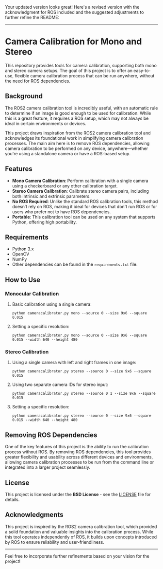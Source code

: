 Your updated version looks great! Here's a revised version with the acknowledgment for ROS included and the suggested adjustments to further refine the README:

---

# Camera Calibration for Mono and Stereo

This repository provides tools for camera calibration, supporting both mono and stereo camera setups. The goal of this project is to offer an easy-to-use, flexible camera calibration process that can be run anywhere, without the need for ROS dependencies.

## Background

The ROS2 camera calibration tool is incredibly useful, with an automatic rule to determine if an image is good enough to be used for calibration. While this is a great feature, it requires a ROS setup, which may not always be ideal in certain environments or devices.

This project draws inspiration from the ROS2 camera calibration tool and acknowledges its foundational work in simplifying camera calibration processes. The main aim here is to remove ROS dependencies, allowing camera calibration to be performed on any device, anywhere—whether you're using a standalone camera or have a ROS-based setup.

## Features

- **Mono Camera Calibration**: Perform calibration with a single camera using a checkerboard or any other calibration target.
- **Stereo Camera Calibration**: Calibrate stereo camera pairs, including both intrinsic and extrinsic parameters.
- **No ROS Required**: Unlike the standard ROS calibration tools, this method doesn’t rely on ROS, making it ideal for devices that don't run ROS or for users who prefer not to have ROS dependencies.
- **Portable**: This calibration tool can be used on any system that supports Python, offering high portability.

## Requirements

- Python 3.x
- OpenCV
- NumPy
- Other dependencies can be found in the `requirements.txt` file.

## How to Use

### Monocular Calibration
1. Basic calibration using a single camera:
    ```shell
    python cameracalibrator.py mono --source 0 --size 9x6 --square 0.015
    ```
2. Setting a specific resolution:
    ```shell
    python cameracalibrator.py mono --source 0 --size 9x6 --square 0.015 --width 640 --height 480
    ```

### Stereo Calibration
1. Using a single camera with left and right frames in one image:
    ```shell
    python cameracalibrator.py stereo --source 0 --size 9x6 --square 0.015
    ```
2. Using two separate camera IDs for stereo input:
    ```shell
    python cameracalibrator.py stereo --source 0 1 --size 9x6 --square 0.015
    ```
3. Setting a specific resolution:
    ```shell
    python cameracalibrator.py stereo --source 0 --size 9x6 --square 0.015 --width 640 --height 480
    ```

## Removing ROS Dependencies

One of the key features of this project is the ability to run the calibration process without ROS. By removing ROS dependencies, this tool provides greater flexibility and usability across different devices and environments, allowing camera calibration processes to be run from the command line or integrated into a larger project seamlessly.

## License

This project is licensed under the **BSD License** - see the [LICENSE](LICENSE) file for details.

## Acknowledgments

This project is inspired by the ROS2 camera calibration tool, which provided a solid foundation and valuable insights into the calibration process. While this tool operates independently of ROS, it builds upon concepts introduced by ROS to ensure reliability and user-friendliness.

---

Feel free to incorporate further refinements based on your vision for the project!